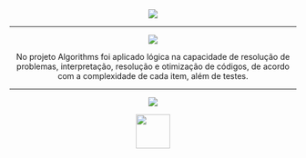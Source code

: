 <div align="center">

<img src="https://img.shields.io/static/v1?label=Projeto&message=Algoritmos&color=orange&style=for-the-badge&logo=github"/>

---   

<img src="https://img.shields.io/static/v1?label=Objetivo&message=Contexto&color=blue&style=for-the-badge&logo=github"/>
<p></p>

No projeto Algorithms foi aplicado lógica na capacidade de resolução de problemas, interpretação, resolução e otimização de códigos, de acordo com a complexidade de cada item, além de testes.

---   
<div align="center">
<img src="https://img.shields.io/static/v1?label=Habilidades Aprendidas&message=Ferramentas e Tecnologias&color=red&style=for-the-badge&logo=github"/>
<p></p>
<img src="https://cdn.jsdelivr.net/gh/devicons/devicon/icons/python/python-original-wordmark.svg" width="60" height="60"//>
</div>

